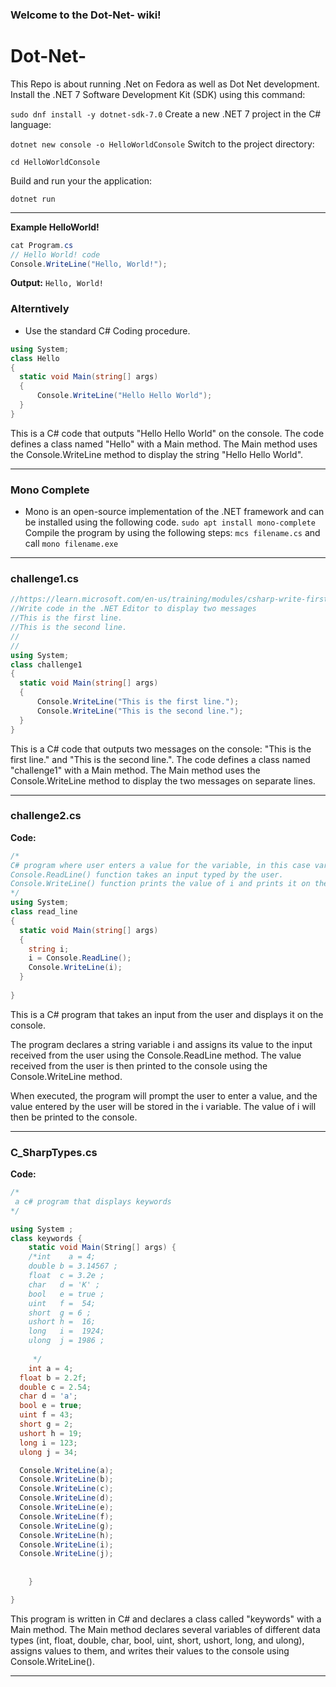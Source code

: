 ### Welcome to the Dot-Net- wiki!

# Dot-Net-
This Repo is about running .Net on Fedora as well as Dot Net development. 
Install the .NET 7 Software Development Kit (SDK) using this command:

`sudo dnf install -y dotnet-sdk-7.0`
Create a new .NET 7 project in the C# language:

`dotnet new console -o HelloWorldConsole`
Switch to the project directory:

`cd HelloWorldConsole`

Build and run your the application:

`dotnet run`

---
**Example HelloWorld!**
```C#
cat Program.cs 
// Hello World! code
Console.WriteLine("Hello, World!");
```
**Output:**
`Hello, World!`

### Alterntively 
- Use the standard C# Coding procedure.
```C#
using System;
class Hello
{
  static void Main(string[] args)
  {
      Console.WriteLine("Hello Hello World");
  }
}

```
This is a C# code that outputs "Hello Hello World" on the console. The code defines a class named "Hello" with a Main method. The Main method uses the Console.WriteLine method to display the string "Hello Hello World".


---
### Mono Complete

- Mono is an open-source implementation of the .NET framework and can be installed using the following code.
  `sudo apt install mono-complete`
  Compile the program by using the following steps:
  `mcs filename.cs`
  and call
  `mono filename.exe`


---
### challenge1.cs

```c#
//https://learn.microsoft.com/en-us/training/modules/csharp-write-first/4-challenge
//Write code in the .NET Editor to display two messages
//This is the first line.
//This is the second line.
//
//
using System;
class challenge1
{
  static void Main(string[] args)
  {
      Console.WriteLine("This is the first line.");
      Console.WriteLine("This is the second line.");
  }
}


```

This is a C# code that outputs two messages on the console: "This is the first line." and "This is the second line.". The code defines a class named "challenge1" with a Main method. The Main method uses the Console.WriteLine method to display the two messages on separate lines.

---

### challenge2.cs
**Code:**

```C#
/*
C# program where user enters a value for the variable, in this case variable i
Console.ReadLine() function takes an input typed by the user.
Console.WriteLine() function prints the value of i and prints it on the console or terminal
*/
using System;
class read_line
{
  static void Main(string[] args)
  {
	string i;
	i = Console.ReadLine();
	Console.WriteLine(i);
  }
	
}

```
This is a C# program that takes an input from the user and displays it on the console.

The program declares a string variable i and assigns its value to the input received from the user using the Console.ReadLine method. The value received from the user is then printed to the console using the Console.WriteLine method.

When executed, the program will prompt the user to enter a value, and the value entered by the user will be stored in the i variable. The value of i will then be printed to the console.

---

### C_SharpTypes.cs
**Code:**

```C#
/*
 a c# program that displays keywords 
*/

using System ; 
class keywords {
    static void Main(String[] args) {
    /*int    a = 4;
    double b = 3.14567 ;
    float  c = 3.2e ;
    char   d = 'K' ;
    bool   e = true ;
    uint   f =  54;
    short  g = 6 ;
    ushort h =  16;
    long   i =  1924;
    ulong  j = 1986 ;
    
     */
    int a = 4;
  float b = 2.2f;
  double c = 2.54;
  char d = 'a';
  bool e = true;
  uint f = 43;
  short g = 2;
  ushort h = 19;
  long i = 123;
  ulong j = 34;

  Console.WriteLine(a);
  Console.WriteLine(b);
  Console.WriteLine(c);
  Console.WriteLine(d);
  Console.WriteLine(e);
  Console.WriteLine(f);
  Console.WriteLine(g);
  Console.WriteLine(h);
  Console.WriteLine(i);
  Console.WriteLine(j);
    
    
    } 

}


```

This program is written in C# and declares a class called "keywords" with a Main method. The Main method declares several variables of different data types (int, float, double, char, bool, uint, short, ushort, long, and ulong), assigns values to them, and writes their values to the console using Console.WriteLine().

---
